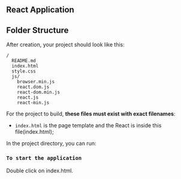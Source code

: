 ## React Application
## Folder Structure
After creation, your project should look like this:
```
/
  README.md
  index.html
  style.css
  js/
    browser.min.js
    react.dom.js
    react-dom.min.js
    react.js
    react-min.js
```
For the project to build, **these files must exist with exact filenames**:

* `index.html` is the page template and the React is inside this file(index.html);

In the project directory, you can run:
### `To start the application`
Double click on index.html.<br>
